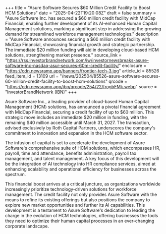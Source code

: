 +++
title = "Asure Software Secures $60 Million Credit Facility to Boost HCM Solutions"
date = "2025-04-22T19:20:08Z"
draft = false
summary = "Asure Software Inc. has secured a $60 million credit facility with MidCap Financial, enabling further development of its AI-enhanced Human Capital Management solutions, marking a significant step in addressing the growing demand for streamlined workforce management technologies."
description = "Asure Software announces securing a $60 million credit facility with MidCap Financial, showcasing financial growth and strategic partnership. The immediate $20 million funding will aid in developing cloud-based HCM solutions, strengthening market presence."
source_link = "https://rss.investorbrandnetwork.com/iw/investornewsbreaks-asure-software-inc-nasdaq-asur-secures-60m-credit-facility/"
enclosure = "https://cdn.newsramp.app/banners/frontier-tech-3.jpg"
article_id = 85526
feed_item_id = 13109
url = "/news/202504/85526-asure-software-secures-60-million-credit-facility-to-boost-hcm-solutions"
qrcode = "https://cdn.newsramp.app/ibn/qrcode/254/22/frogbFMk.webp"
source = "InvestorBrandNetwork (IBN)"
+++

<p>Asure Software Inc., a leading provider of cloud-based Human Capital Management (HCM) solutions, has announced a pivotal financial agreement with MidCap Financial, securing a credit facility of up to $60 million. This strategic move includes an immediate $20 million in funding, with the remaining $40 million accessible until March 31, 2027. The transaction, advised exclusively by Roth Capital Partners, underscores the company's commitment to innovation and expansion in the HCM software sector.</p><p>The infusion of capital is set to accelerate the development of Asure Software's comprehensive suite of HCM solutions, which encompasses HR, payroll, time and attendance, benefits administration, payroll tax management, and talent management. A key focus of this development will be the integration of AI technology into HR compliance services, aimed at enhancing scalability and operational efficiency for businesses across the spectrum.</p><p>This financial boost arrives at a critical juncture, as organizations worldwide increasingly prioritize technology-driven solutions for workforce management. The credit facility not only provides Asure Software with the means to refine its existing offerings but also positions the company to explore new market opportunities and further its AI capabilities. This development is a testament to Asure Software's dedication to leading the charge in the evolution of HCM technologies, offering businesses the tools they need to optimize their human capital processes in an ever-changing corporate landscape.</p>
